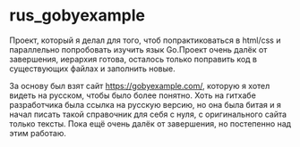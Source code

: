 # rus_gobyexample
Проект, который я делал для того, чтоб попрактиковаться в html/css и параллельно попробовать изучить язык Go.Проект очень далёк от завершения, иерархия готова, осталось только поправить код в существующих файлах и заполнить новые.

За основу был взят сайт https://gobyexample.com/, которую я хотел видеть на русском, чтобы было более понятно. Хоть на гитхабе разработчика была ссылка на русскую версию, но она была битая и я начал писать такой справочник для себя с нуля, с оригинального сайта только тексты. Пока ещё очень далёк от завершения, но постепенно над этим работаю.
